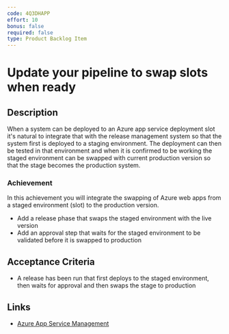 ```yaml
---
code: 4Q3DHAPP
effort: 10
bonus: false
required: false 
type: Product Backlog Item 
---
```

# Update your pipeline to swap slots when ready #

## Description ##

When a system can be deployed to an Azure app service deployment slot it's natural to integrate that with the release management
system so that the system first is deployed to a staging environment. The deployment can then be tested in that environment and
when it is confirmed to be working the staged environment can be swapped with current production version so that the stage 
becomes the production system.

### Achievement ###
In this achievement you will integrate the swapping of Azure web apps from a staged environment (slot) to the production version.

* Add a release phase that swaps the staged environment with the live version
* Add an approval step that waits for the staged environment to be validated before it is swapped to production

## Acceptance Criteria ##
* A release has been run that first deploys to the staged environment, then waits for approval and then swaps the stage to production

## Links ##
* [Azure App Service Management](https://go.microsoft.com/fwlink/?linkid=831573)
